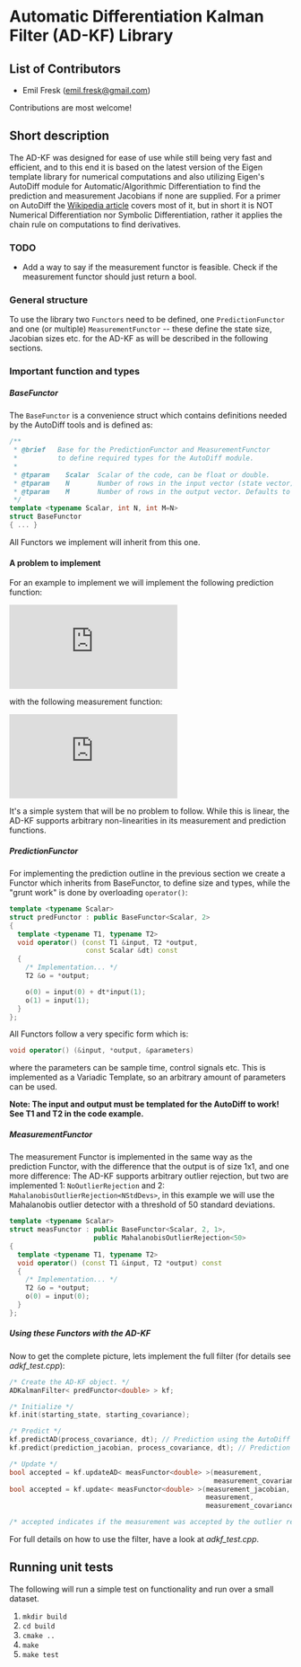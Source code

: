 # Automatic Differentiation Kalman Filter (AD-KF) Library

## List of Contributors

* Emil Fresk (emil.fresk@gmail.com)

Contributions are most welcome!

## Short description

The AD-KF was designed for ease of use while still being very fast and efficient, and to this end it is based on the latest version of the Eigen template library for numerical computations and also utilizing Eigen's AutoDiff module for Automatic/Algorithmic Differentiation to find the prediction and measurement Jacobians if none are supplied. For a primer on AutoDiff the [Wikipedia article](https://en.wikipedia.org/wiki/Automatic_differentiation) covers most of it, but in short it is NOT Numerical Differentiation nor Symbolic Differentiation, rather it applies the chain rule on computations to find derivatives.

### TODO

* Add a way to say if the measurement functor is feasible. Check if the measurement functor should just return a bool.

### General structure

To use the library two `Functors` need to be defined, one `PredictionFunctor` and one (or multiple) `MeasurementFunctor` -- these define the state size, Jacobian sizes etc. for the AD-KF as will be described in the following sections.

### Important function and types

##### BaseFunctor

The `BaseFunctor` is a convenience struct which contains definitions needed by the AutoDiff tools and is defined as:
```C++
/**
 * @brief   Base for the PredictionFunctor and MeasurementFunctor
 *          to define required types for the AutoDiff module.
 *
 * @tparam    Scalar  Scalar of the code, can be float or double.
 * @tparam    N       Number of rows in the input vector (state vector).
 * @tparam    M       Number of rows in the output vector. Defaults to N.
 */
template <typename Scalar, int N, int M=N>
struct BaseFunctor
{ ... }
```
All Functors we implement will inherit from this one.

#### A problem to implement
For an example to implement we will implement the following prediction function:

![alt text](https://latex.codecogs.com/gif.latex?%5Cbegin%7Bbmatrix%7D%20p%20%5C%5C%20v%20%5Cend%7Bbmatrix%7D_%7Bk&plus;1%7Ck%7D%20%3D%20%5Cbegin%7Bbmatrix%7D%201%20%26%20%5CDelta%20t%20%5C%5C%200%20%26%201%20%5Cend%7Bbmatrix%7D%5Cbegin%7Bbmatrix%7D%20p%20%5C%5C%20v%20%5Cend%7Bbmatrix%7D_%7Bk%7Ck%7D)

with the following measurement function:

![alt text](https://latex.codecogs.com/gif.latex?h_%7Bk%7D%20%3D%20%5Cbegin%7Bbmatrix%7D%201%20%26%200%20%5Cend%7Bbmatrix%7D%5Cbegin%7Bbmatrix%7D%20p%20%5C%5C%20v%20%5Cend%7Bbmatrix%7D_%7Bk&plus;1%7Ck%7D)

It's a simple system that will be no problem to follow. While this is linear, the AD-KF supports arbitrary non-linearities in its measurement and prediction functions.

##### PredictionFunctor

For implementing the prediction outline in the previous section we create a Functor which inherits from BaseFunctor, to define size and types, while the "grunt work" is done by overloading `operator()`:

```C++
template <typename Scalar>
struct predFunctor : public BaseFunctor<Scalar, 2>
{
  template <typename T1, typename T2>
  void operator() (const T1 &input, T2 *output,
                   const Scalar &dt) const
  {
    /* Implementation... */
    T2 &o = *output;

    o(0) = input(0) + dt*input(1);
    o(1) = input(1);
  }
};
```
All Functors follow a very specific form which is:
```C++
void operator() (&input, *output, &parameters)
```
where the parameters can be sample time, control signals etc. This is implemented as a Variadic Template, so an arbitrary amount of parameters can be used.

**Note: The input and output must be templated for the AutoDiff to work! See T1 and T2 in the code example.**

##### MeasurementFunctor

The measurement Functor is implemented in the same way as the prediction Functor, with the difference that the output is of size 1x1, and one more difference: The AD-KF supports arbitrary outlier rejection, but two are implemented 1: `NoOutlierRejection` and 2: `MahalanobisOutlierRejection<NStdDevs>`, in this example we will use the Mahalanobis outlier detector with a threshold of 50 standard deviations.
```C++
template <typename Scalar>
struct measFunctor : public BaseFunctor<Scalar, 2, 1>,
                     public MahalanobisOutlierRejection<50>
{
  template <typename T1, typename T2>
  void operator() (const T1 &input, T2 *output) const
  {
    /* Implementation... */
    T2 &o = *output;
    o(0) = input(0);
  }
};
```

##### Using these Functors with the AD-KF
Now to get the complete picture, lets implement the full filter (for details see *adkf_test.cpp*):
```C++
/* Create the AD-KF object. */
ADKalmanFilter< predFunctor<double> > kf;

/* Initialize */
kf.init(starting_state, starting_covariance);

/* Predict */
kf.predictAD(process_covariance, dt); // Prediction using the AutoDiff
kf.predict(prediction_jacobian, process_covariance, dt); // Prediction NOT using the AutoDiff

/* Update */
bool accepted = kf.updateAD< measFunctor<double> >(measurement,
                                                   measurement_covariance); // Update using the AutoDiff
bool accepted = kf.update< measFunctor<double> >(measurement_jacobian,
                                                 measurement,
                                                 measurement_covariance); // Update NOT using the AutoDiff

/* accepted indicates if the measurement was accepted by the outlier rejector. */
```

For full details on how to use the filter, have a look at *adkf_test.cpp*.

## Running unit tests

The following will run a simple test on functionality and run over a small dataset.

1. `mkdir build`
2. `cd build`
3. `cmake ..`
4. `make`
5. `make test`
